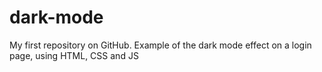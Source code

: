 # dark-mode
My first repository on GitHub. Example of the dark mode effect on a login page, using HTML, CSS and JS
